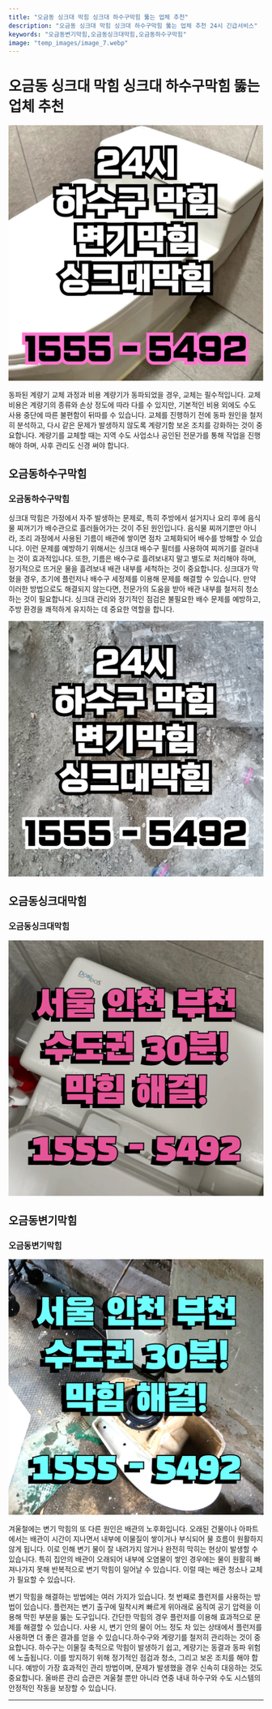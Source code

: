 ```yaml
---
title: "오금동 싱크대 막힘 싱크대 하수구막힘 뚫는 업체 추천"
description: "오금동 싱크대 막힘 싱크대 하수구막힘 뚫는 업체 추천 24시 긴급서비스"
keywords: "오금동변기막힘,오금동싱크대막힘,오금동하수구막힘"
image: "temp_images/image_7.webp"
---
```


# 오금동 싱크대 막힘 싱크대 하수구막힘 뚫는 업체 추천

![오금동하수구막힘](temp_images/image_3.webp) 

동파된 계량기 교체 과정과 비용
계량기가 동파되었을 경우, 교체는 필수적입니다. 교체 비용은 계량기의 종류와 손상 정도에 따라 다를 수 있지만, 기본적인 비용 외에도 수도 사용 중단에 따른 불편함이 뒤따를 수 있습니다. 교체를 진행하기 전에 동파 원인을 철저히 분석하고, 다시 같은 문제가 발생하지 않도록 계량기함 보온 조치를 강화하는 것이 중요합니다. 계량기를 교체할 때는 지역 수도 사업소나 공인된 전문가를 통해 작업을 진행해야 하며, 사후 관리도 신경 써야 합니다.


## 오금동하수구막힘

### 오금동하수구막힘

싱크대 막힘은 가정에서 자주 발생하는 문제로, 특히 주방에서 설거지나 요리 후에 음식물 찌꺼기가 배수관으로 흘러들어가는 것이 주된 원인입니다. 음식물 찌꺼기뿐만 아니라, 조리 과정에서 사용된 기름이 배관에 쌓이면 점차 고체화되어 배수를 방해할 수 있습니다. 이런 문제를 예방하기 위해서는 싱크대 배수구 필터를 사용하여 찌꺼기를 걸러내는 것이 효과적입니다. 또한, 기름은 배수구로 흘려보내지 말고 별도로 처리해야 하며, 정기적으로 뜨거운 물을 흘려보내 배관 내부를 세척하는 것이 중요합니다. 싱크대가 막혔을 경우, 초기에 플런저나 배수구 세정제를 이용해 문제를 해결할 수 있습니다. 만약 이러한 방법으로도 해결되지 않는다면, 전문가의 도움을 받아 배관 내부를 철저히 청소하는 것이 필요합니다. 싱크대 관리와 정기적인 점검은 불필요한 배수 문제를 예방하고, 주방 환경을 쾌적하게 유지하는 데 중요한 역할을 합니다.


![오금동하수구막힘](temp_images/image_8.webp) 



## 오금동싱크대막힘

### 오금동싱크대막힘

![오금동싱크대막힘](temp_images/image_2.webp) 



## 오금동변기막힘

### 오금동변기막힘

![오금동변기막힘](temp_images/image_9.webp) 

  겨울철에는 변기 막힘의 또 다른 원인은 배관의 노후화입니다. 오래된 건물이나 아파트에서는 배관이 시간이 지나면서 내부에 이물질이 쌓이거나 부식되어 물 흐름이 원활하지 않게 됩니다. 이로 인해 변기 물이 잘 내려가지 않거나 완전히 막히는 현상이 발생할 수 있습니다. 특히 집안의 배관이 오래되어 내부에 오염물이 쌓인 경우에는 물이 원활히 빠져나가지 못해 반복적으로 변기 막힘이 일어날 수 있습니다. 이럴 때는 배관 청소나 교체가 필요할 수 있습니다.

변기 막힘을 해결하는 방법에는 여러 가지가 있습니다. 첫 번째로 플런저를 사용하는 방법이 있습니다. 플런저는 변기 출구에 밀착시켜 빠르게 위아래로 움직여 공기 압력을 이용해 막힌 부분을 뚫는 도구입니다. 간단한 막힘의 경우 플런저를 이용해 효과적으로 문제를 해결할 수 있습니다. 사용 시, 변기 안의 물이 어느 정도 차 있는 상태에서 플런저를 사용하면 더 좋은 결과를 얻을 수 있습니다.하수구와 계량기를 철저히 관리하는 것이 중요합니다. 하수구는 이물질 축적으로 막힘이 발생하기 쉽고, 계량기는 동결과 동파 위험에 노출됩니다. 이를 방지하기 위해 정기적인 점검과 청소, 그리고 보온 조치를 해야 합니다. 예방이 가장 효과적인 관리 방법이며, 문제가 발생했을 경우 신속히 대응하는 것도 중요합니다. 올바른 관리 습관은 겨울철 뿐만 아니라 연중 내내 하수구와 수도 시스템의 안정적인 작동을 보장할 수 있습니다.

---

